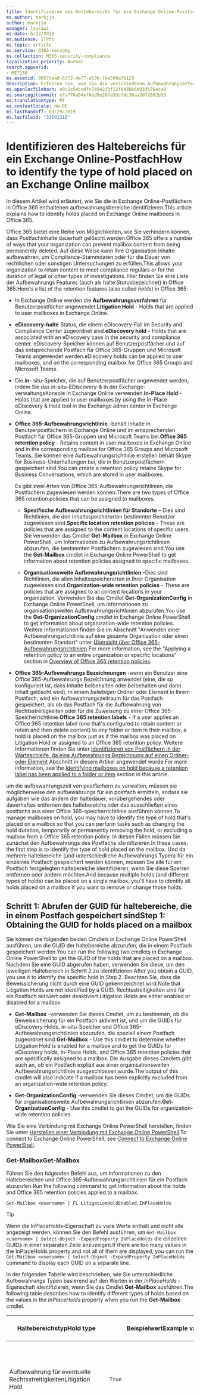 ```yaml
---
title: Identifizieren des Haltebereichs für ein Exchange Online-Postfach
ms.author: markjjo
author: markjjo
manager: laurawi
ms.date: 6/22/2018
ms.audience: ITPro
ms.topic: article
ms.service: O365-seccomp
ms.collection: M365-security-compliance
localization_priority: Normal
search.appverid:
- MET150
ms.assetid: 6057daa8-6372-4e77-a636-7ea599a76128
description: Erfahren Sie, wie Sie die verschiedenen Aufbewahrungsarten identifizieren können, die in einem Office 365-Postfach gespeichert werden dürfen. Zu diesen Aufbewahrungsarten gehört das Litigation Hold, eDiscovery Holds und Office 365 Retention Policies. Sie können auch feststellen, ob ein Benutzer von einer organisationsweiten Aufbewahrungsrichtlinie ausgeschlossen wurde.
ms.openlocfilehash: e0c1c54cedfc7494233f12f043bb6d033576eca8
ms.sourcegitcommit: e7a776a04ef6ed5e287a33cfdc36aa2d72862b55
ms.translationtype: MT
ms.contentlocale: de-DE
ms.lasthandoff: 03/29/2019
ms.locfileid: "31001218"
---
```

# <a name="how-to-identify-the-type-of-hold-placed-on-an-exchange-online-mailbox"></a><span data-ttu-id="181ca-105">Identifizieren des Haltebereichs für ein Exchange Online-Postfach</span><span class="sxs-lookup"><span data-stu-id="181ca-105">How to identify the type of hold placed on an Exchange Online mailbox</span></span>

<span data-ttu-id="181ca-106">In diesem Artikel wird erläutert, wie Sie die in Exchange Online-Postfächern in Office 365 enthaltenen aufbewahrungsbereiche identifizieren.</span><span class="sxs-lookup"><span data-stu-id="181ca-106">This article explains how to identify holds placed on Exchange Online mailboxes in Office 365.</span></span>

<span data-ttu-id="181ca-107">Office 365 bietet eine Reihe von Möglichkeiten, wie Sie verhindern können, dass Postfachinhalte dauerhaft gelöscht werden.</span><span class="sxs-lookup"><span data-stu-id="181ca-107">Office 365 offers a number of ways that your organization can prevent mailbox content from being permanently deleted.</span></span> <span data-ttu-id="181ca-108">Auf diese Weise kann Ihre Organisation Inhalte aufbewahren, um Compliance-Stammdaten oder für die Dauer von rechtlichen oder sonstigen Untersuchungen zu erfüllen.</span><span class="sxs-lookup"><span data-stu-id="181ca-108">This allows your organization to retain content to meet compliance regulars or for the duration of legal or other types of investigations.</span></span> <span data-ttu-id="181ca-109">Hier finden Sie eine Liste der Aufbewahrungs Features (auch als halte *Status*bezeichnet) in Office 365:</span><span class="sxs-lookup"><span data-stu-id="181ca-109">Here's a list of the retention features (also called *holds*) in Office 365:</span></span>

- <span data-ttu-id="181ca-110">In Exchange Online werden die **Aufbewahrungsverfahren** für Benutzerpostfächer angewendet.</span><span class="sxs-lookup"><span data-stu-id="181ca-110">**Litigation Hold** - Holds that are applied to user mailboxes in Exchange Online.</span></span>

- <span data-ttu-id="181ca-111">**eDiscovery-halte** Status, die einem eDiscovery-Fall im Security and Compliance Center zugeordnet sind.</span><span class="sxs-lookup"><span data-stu-id="181ca-111">**eDiscovery hold** - Holds that are associated with an eDiscovery case in the security and compliance center.</span></span> <span data-ttu-id="181ca-112">eDiscovery-Speicher können auf Benutzerpostfächer und auf das entsprechende Postfach für Office 365-Gruppen und Microsoft Teams angewendet werden.</span><span class="sxs-lookup"><span data-stu-id="181ca-112">eDiscovery holds can be applied to user mailboxes, and on the corresponding mailbox for Office 365 Groups and Microsoft Teams.</span></span>

- <span data-ttu-id="181ca-113">Die **in-** situ-Speicher, die auf Benutzerpostfächer angewendet werden, indem Sie das in-situ-EDiscovery-& in der Exchange-verwaltungsKonsole in Exchange Online verwenden.</span><span class="sxs-lookup"><span data-stu-id="181ca-113">**In-Place Hold** - Holds that are applied to user mailboxes by using the In-Place eDiscovery & Hold tool in the Exchange admin center in Exchange Online.</span></span>

- <span data-ttu-id="181ca-114">**Office 365-Aufbewahrungsrichtlinie** -behält Inhalte in Benutzerpostfächern in Exchange Online und im entsprechenden Postfach für Office 365-Gruppen und Microsoft Teams bei.</span><span class="sxs-lookup"><span data-stu-id="181ca-114">**Office 365 retention policy** - Retains content in user mailboxes in Exchange Online and in the corresponding mailbox for Office 365 Groups and Microsoft Teams.</span></span> <span data-ttu-id="181ca-115">Sie können eine Aufbewahrungsrichtlinie erstellen behält Skype for Business-Unterhaltungen bei, die in Benutzerpostfächern gespeichert sind.</span><span class="sxs-lookup"><span data-stu-id="181ca-115">You can create a retention policy retains Skype for Business Conversations, which are stored in user mailboxes.</span></span>

  <span data-ttu-id="181ca-116">Es gibt zwei Arten von Office 365-Aufbewahrungsrichtlinien, die Postfächern zugewiesen werden können.</span><span class="sxs-lookup"><span data-stu-id="181ca-116">There are two types of Office 365 retention policies that can be assigned to mailboxes.</span></span>

    - <span data-ttu-id="181ca-117">**Spezifische Aufbewahrungsrichtlinien für Standorte** – Dies sind Richtlinien, die den Inhaltsspeicherorten bestimmter Benutzer zugewiesen sind.</span><span class="sxs-lookup"><span data-stu-id="181ca-117">**Specific location retention policies** - These are policies that are assigned to the content locations of specific users.</span></span> <span data-ttu-id="181ca-118">Sie verwenden das Cmdlet **Get-Mailbox** in Exchange Online PowerShell, um Informationen zu Aufbewahrungsrichtlinien abzurufen, die bestimmten Postfächern zugewiesen sind.</span><span class="sxs-lookup"><span data-stu-id="181ca-118">You use the **Get-Mailbox** cmdlet in Exchange Online PowerShell to get information about retention policies assigned to specific mailboxes.</span></span>

    - <span data-ttu-id="181ca-119">**Organisationsweite Aufbewahrungsrichtlinien** -Dies sind Richtlinien, die allen Inhaltsspeicherorten in Ihrer Organisation zugewiesen sind.</span><span class="sxs-lookup"><span data-stu-id="181ca-119">**Organization-wide retention policies** - These are policies that are assigned to all content locations in your organization.</span></span> <span data-ttu-id="181ca-120">Verwenden Sie das Cmdlet **Get-OrganizationConfig** in Exchange Online PowerShell, um Informationen zu organisationsweiten Aufbewahrungsrichtlinien abzurufen.</span><span class="sxs-lookup"><span data-stu-id="181ca-120">You use the **Get-OrganizationConfig** cmdlet in Exchange Online PowerShell to get information about organization-wide retention policies.</span></span>
  <span data-ttu-id="181ca-121">Weitere Informationen finden Sie im Abschnitt "Anwenden einer Aufbewahrungsrichtlinie auf eine gesamte Organisation oder einen bestimmten Standort" unter [Übersicht über Office 365-Aufbewahrungsrichtlinien](retention-policies.md#applying-a-retention-policy-to-an-entire-organization-or-specific-locations).</span><span class="sxs-lookup"><span data-stu-id="181ca-121">For more information, see the "Applying a retention policy to an entire organization or specific locations" section in [Overview of Office 365 retention policies](retention-policies.md#applying-a-retention-policy-to-an-entire-organization-or-specific-locations).</span></span>

- <span data-ttu-id="181ca-122">**Office 365-Aufbewahrungs Bezeichnungen** -wenn ein Benutzer eine Office 365-Aufbewahrungs Bezeichnung anwendet (eine, die so konfiguriert ist, dass Inhalte beibehalten oder beibehalten und dann Inhalt gelöscht wird), in einem *beliebigen* Ordner oder Element in Ihrem Postfach, wird ein Aufbewahrungszeitraum für das Postfach gespeichert, als ob das Postfach für die Aufbewahrung von Rechtsstreitigkeiten oder für die Zuweisung zu einer Office 365-Speicherrichtlinie.</span><span class="sxs-lookup"><span data-stu-id="181ca-122">**Office 365 retention labels** - If a user applies an Office 365 retention label (one that's configured to retain content or retain and then delete content) to *any* folder or item in their mailbox, a hold is placed on the mailbox just as if the mailbox was placed on Litigation Hold or assigned to an Office 365 retention policy.</span></span> <span data-ttu-id="181ca-123">Weitere Informationen finden Sie unter [Identifizieren von Postfächern in der Warteschleife, da eine Aufbewahrungs Bezeichnung auf einen Ordner-oder Element](#identifying-mailboxes-on-hold-because-a-retention-label-has-been-applied-to-a-folder-or-item) Abschnitt in diesem Artikel angewendet wurde.</span><span class="sxs-lookup"><span data-stu-id="181ca-123">For more information, see the [Identifying mailboxes on hold because a retention label has been applied to a folder or item](#identifying-mailboxes-on-hold-because-a-retention-label-has-been-applied-to-a-folder-or-item) section in this article.</span></span>

<span data-ttu-id="181ca-124">um die aufbewahrungszeit von postfächern zu verwalten, müssen sie möglicherweise den aufbewahrungs für ein postfach ermitteln, sodass sie aufgaben wie das ändern der haltedauer, vorübergehendes oder dauerhaftes entfernen des haltebereichs oder das ausschließen eines postfachs aus einer Office 365-speicherrichtlinie ausführen können.</span><span class="sxs-lookup"><span data-stu-id="181ca-124">To manage mailboxes on hold, you may have to identify the type of hold that's placed on a mailbox so that you can perform tasks such as changing the hold duration, temporarily or permanently removing the hold, or excluding a mailbox from a Office 365 retention policy.</span></span> <span data-ttu-id="181ca-125">In diesen Fällen müssen Sie zunächst den Aufbewahrungs des Postfachs identifizieren.</span><span class="sxs-lookup"><span data-stu-id="181ca-125">In these cases, the first step is to identify the type of hold placed on the mailbox.</span></span> <span data-ttu-id="181ca-126">Und da mehrere haltebereiche (und unterschiedliche Aufbewahrungs Typen) für ein einzelnes Postfach gespeichert werden können, müssen Sie alle für ein Postfach festgelegten haltebereiche identifizieren, wenn Sie diese Sperren entfernen oder ändern möchten.</span><span class="sxs-lookup"><span data-stu-id="181ca-126">And because multiple holds (and different types of holds) can be placed on a single mailbox, you'll have to identify all holds placed on a mailbox if you want to remove or change those holds.</span></span>

## <a name="step-1-obtaining-the-guid-for-holds-placed-on-a-mailbox"></a><span data-ttu-id="181ca-127">Schritt 1: Abrufen der GUID für haltebereiche, die in einem Postfach gespeichert sind</span><span class="sxs-lookup"><span data-stu-id="181ca-127">Step 1: Obtaining the GUID for holds placed on a mailbox</span></span>

<span data-ttu-id="181ca-128">Sie können die folgenden beiden Cmdlets in Exchange Online PowerShell ausführen, um die GUID der haltebereiche abzurufen, die in einem Postfach gespeichert werden.</span><span class="sxs-lookup"><span data-stu-id="181ca-128">You can run the following two cmdlets in Exchange Online PowerShell to get the GUID of the holds that are placed on a mailbox.</span></span> <span data-ttu-id="181ca-129">Nachdem Sie eine GUID abgerufen haben, verwenden Sie diese, um den jeweiligen Haltebereich in Schritt 2 zu identifizieren.</span><span class="sxs-lookup"><span data-stu-id="181ca-129">After you obtain a GUID, you use it to identify the specific hold in Step 2.</span></span> <span data-ttu-id="181ca-130">Beachten Sie, dass die Beweissicherung nicht durch eine GUID gekennzeichnet wird.</span><span class="sxs-lookup"><span data-stu-id="181ca-130">Note that Litigation Holds are not identified by a GUID.</span></span> <span data-ttu-id="181ca-131">Rechtsstreitigkeiten sind für ein Postfach aktiviert oder deaktiviert.</span><span class="sxs-lookup"><span data-stu-id="181ca-131">Litigation Holds are either enabled or disabled for a mailbox.</span></span>

- <span data-ttu-id="181ca-132">**Get-Mailbox** -verwenden Sie dieses Cmdlet, um zu bestimmen, ob die Beweissicherung für ein Postfach aktiviert ist, und um die GUIDs für eDiscovery Holds, in-situ-Speicher und Office 365-Aufbewahrungsrichtlinien abzurufen, die speziell einem Postfach zugeordnet sind.</span><span class="sxs-lookup"><span data-stu-id="181ca-132">**Get-Mailbox** - Use this cmdlet to determine whether Litigation Hold is enabled for a mailbox and to get the GUIDs for eDiscovery holds, In-Place Holds, and Office 365 retention policies that are specifically assigned to a mailbox.</span></span> <span data-ttu-id="181ca-133">Die Ausgabe dieses Cmdlets gibt auch an, ob ein Postfach explizit aus einer organisationsweiten Aufbewahrungsrichtlinie ausgeschlossen wurde.</span><span class="sxs-lookup"><span data-stu-id="181ca-133">The output of this cmdlet will also indicate if a mailbox has been explicitly excluded from an organization-wide retention policy.</span></span>

- <span data-ttu-id="181ca-134">**Get-OrganizationConfig** -verwenden Sie dieses Cmdlet, um die GUIDs für organisationsweite Aufbewahrungsrichtlinien abzurufen.</span><span class="sxs-lookup"><span data-stu-id="181ca-134">**Get-OrganizationConfig** - Use this cmdlet to get the GUIDs for organization-wide retention policies.</span></span>

<span data-ttu-id="181ca-135">Wie Sie eine Verbindung mit Exchange Online PowerShell herstellen, finden Sie unter [Herstellen einer Verbindung mit Exchange Online PowerShell](https://docs.microsoft.com/powershell/exchange/exchange-online/connect-to-exchange-online-powershell/connect-to-exchange-online-powershell?view=exchange-ps).</span><span class="sxs-lookup"><span data-stu-id="181ca-135">To connect to Exchange Online PowerShell, see [Connect to Exchange Online PowerShell](https://docs.microsoft.com/powershell/exchange/exchange-online/connect-to-exchange-online-powershell/connect-to-exchange-online-powershell?view=exchange-ps).</span></span>

### <a name="get-mailbox"></a><span data-ttu-id="181ca-136">Get-Mailbox</span><span class="sxs-lookup"><span data-stu-id="181ca-136">Get-Mailbox</span></span>

<span data-ttu-id="181ca-137">Führen Sie den folgenden Befehl aus, um Informationen zu den Haltebereichen und Office 365-Aufbewahrungsrichtlinien für ein Postfach abzurufen.</span><span class="sxs-lookup"><span data-stu-id="181ca-137">Run the following command to get information about the holds and Office 365 retention policies applied to a mailbox.</span></span>

```
Get-Mailbox <username> | FL LitigationHoldEnabled,InPlaceHolds
```

> [!TIP]
> <span data-ttu-id="181ca-138">Wenn die InPlaceHolds-Eigenschaft zu viele Werte enthält und nicht alle angezeigt werden, können Sie den Befehl ausführen, um `Get-Mailbox <username> | Select-Object -ExpandProperty InPlaceHolds` die einzelnen GUIDs in einer separaten Zeile anzuzeigen.</span><span class="sxs-lookup"><span data-stu-id="181ca-138">If there are too many values in the InPlaceHolds property and not all of them are displayed, you can run the `Get-Mailbox <username> | Select-Object -ExpandProperty InPlaceHolds` command to display each GUID on a separate line.</span></span>

<span data-ttu-id="181ca-139">In der folgenden Tabelle wird beschrieben, wie Sie unterschiedliche Aufbewahrungs Typen basierend auf den Werten in der *InPlaceHolds* -Eigenschaft identifizieren, wenn Sie das Cmdlet **Get-Mailbox** ausführen.</span><span class="sxs-lookup"><span data-stu-id="181ca-139">The following table describes how to identify different types of holds based on the values in the *InPlaceHolds* property when you run the **Get-Mailbox** cmdlet.</span></span>


|<span data-ttu-id="181ca-140">Haltebereichstyp</span><span class="sxs-lookup"><span data-stu-id="181ca-140">Hold type</span></span>  |<span data-ttu-id="181ca-141">Beispielwert</span><span class="sxs-lookup"><span data-stu-id="181ca-141">Example value</span></span>  |<span data-ttu-id="181ca-142">So identifizieren Sie den Haltestatus</span><span class="sxs-lookup"><span data-stu-id="181ca-142">How to identify the hold</span></span>  |
|---------|---------|---------|
|<span data-ttu-id="181ca-143">Aufbewahrung für eventuelle Rechtsstreitigkeiten</span><span class="sxs-lookup"><span data-stu-id="181ca-143">Litigation Hold</span></span>     |    `True`     |     <span data-ttu-id="181ca-144">Die Beweissicherung für ein Postfach ist aktiviert, wenn die *LitigationHoldEnabled* -Eigenschaft `True`auf festgelegt ist.</span><span class="sxs-lookup"><span data-stu-id="181ca-144">Litigation Hold is enabled for a mailbox if the *LitigationHoldEnabled* property is set to `True`.</span></span>    |
|<span data-ttu-id="181ca-145">eDiscovery-Haltebereich</span><span class="sxs-lookup"><span data-stu-id="181ca-145">eDiscovery hold</span></span>     |  `UniH7d895d48-7e23-4a8d-8346-533c3beac15d`       |   <span data-ttu-id="181ca-146">Die *InPlaceHolds-Eigenschaft* enthält die GUID eines beliebigen haltebereichs, der einem eDiscovery-Fall im Security and Compliance Center zugeordnet ist.</span><span class="sxs-lookup"><span data-stu-id="181ca-146">The *InPlaceHolds property* contains the GUID of any hold associated with an eDiscovery case in the security and compliance center.</span></span> <span data-ttu-id="181ca-147">Sie können feststellen, dass dies ein eDiscovery-Speicher ist, da `UniH` die GUID mit dem Präfix beginnt (das einen einheitlichen Haltebereich bezeichnet).</span><span class="sxs-lookup"><span data-stu-id="181ca-147">You can tell this is an eDiscovery hold because the GUID starts with the `UniH` prefix (which denotes a Unified Hold).</span></span>      |
|<span data-ttu-id="181ca-148">Compliance-Archiv</span><span class="sxs-lookup"><span data-stu-id="181ca-148">In-Place Hold</span></span>     |     `c0ba3ce811b6432a8751430937152491` <br/> <span data-ttu-id="181ca-149">oder</span><span class="sxs-lookup"><span data-stu-id="181ca-149">or</span></span> <br/> `cld9c0a984ca74b457fbe4504bf7d3e00de`  |     <span data-ttu-id="181ca-150">Die *InPlaceHolds* -Eigenschaft enthält die GUID des in-situ-Speichers, der für das Postfach platziert wird.</span><span class="sxs-lookup"><span data-stu-id="181ca-150">The *InPlaceHolds* property contains the GUID of the In-Place Hold that's placed on the mailbox.</span></span> <span data-ttu-id="181ca-151">Sie können feststellen, dass es sich um einen in-situ-Speicher handelt, da die GUID entweder nicht mit einem `cld` Präfix beginnt oder mit dem Präfix startet.</span><span class="sxs-lookup"><span data-stu-id="181ca-151">You can tell this is an In-Place Hold because the GUID either doesn't start with a prefix or it starts with the `cld` prefix.</span></span>     |
|<span data-ttu-id="181ca-152">Speziell auf das Postfach angewendete Aufbewahrungsrichtlinie für Office 365</span><span class="sxs-lookup"><span data-stu-id="181ca-152">Office 365 retention policy specifically applied to the mailbox</span></span>     |    `mbxcdbbb86ce60342489bff371876e7f224:1` <br/> <span data-ttu-id="181ca-153">oder</span><span class="sxs-lookup"><span data-stu-id="181ca-153">or</span></span> <br/> `skp127d7cf1076947929bf136b7a2a8c36f:3`     |     <span data-ttu-id="181ca-154">Die InPlaceHolds-Eigenschaft enthält GUIDs einer bestimmten Aufbewahrungsrichtlinie für Standorte, die auf das Postfach angewendet wird.</span><span class="sxs-lookup"><span data-stu-id="181ca-154">The InPlaceHolds property contains GUIDs of any specific location retention policy that's applied to the mailbox.</span></span> <span data-ttu-id="181ca-155">Sie können Aufbewahrungsrichtlinien identifizieren, da die GUID mit `mbx` dem oder `skp` dem Präfix beginnt.</span><span class="sxs-lookup"><span data-stu-id="181ca-155">You can identify retention policies because the GUID starts with the `mbx` or the `skp` prefix.</span></span> <span data-ttu-id="181ca-156">Das `skp` Präfix gibt an, dass die Aufbewahrungsrichtlinie auf Skype for Business-Unterhaltungen im Postfach des Benutzers angewendet wird.</span><span class="sxs-lookup"><span data-stu-id="181ca-156">The `skp` prefix indicates that the retention policy is applied to Skype for Business conversations in the user's mailbox.</span></span>    |
|<span data-ttu-id="181ca-157">Ausgeschlossen von einer organisationsweiten Office 365-Aufbewahrungsrichtlinie</span><span class="sxs-lookup"><span data-stu-id="181ca-157">Excluded from an organization-wide Office 365 retention policy</span></span>     |   `-mbxe9b52bf7ab3b46a286308ecb29624696`      |     <span data-ttu-id="181ca-158">Wenn ein Postfach aus einer organisationsweiten Office 365-Aufbewahrungsrichtlinie ausgeschlossen ist, wird die GUID für die Aufbewahrungsrichtlinie, von der das Postfach ausgeschlossen wird, in der InPlaceHolds-Eigenschaft `-mbx` angezeigt und durch das Präfix gekennzeichnet.</span><span class="sxs-lookup"><span data-stu-id="181ca-158">If a mailbox is excluded from an organization-wide Office 365 retention policy, the GUID for the retention policy the mailbox is excluded from is displayed in the InPlaceHolds property and is identified by the `-mbx` prefix.</span></span>    |

### <a name="get-organizationconfig"></a><span data-ttu-id="181ca-159">Get-OrganizationConfig</span><span class="sxs-lookup"><span data-stu-id="181ca-159">Get-OrganizationConfig</span></span>
<span data-ttu-id="181ca-160">Wenn die *InPlaceHolds* -Eigenschaft beim Ausführen des Cmdlets **Get-Mailbox** leer ist, kann weiterhin eine oder mehrere organisationsweite Office 365-Aufbewahrungsrichtlinien auf das Postfach angewendet werden.</span><span class="sxs-lookup"><span data-stu-id="181ca-160">If the *InPlaceHolds* property is empty when you run the **Get-Mailbox** cmdlet, there still may be one or more organization-wide Office 365 retention policies applied to the mailbox.</span></span> <span data-ttu-id="181ca-161">Führen Sie den folgenden Befehl in Exchange Online PowerShell aus, um eine Liste der GUIDs für organisationsweite Office 365-Aufbewahrungsrichtlinien abzurufen.</span><span class="sxs-lookup"><span data-stu-id="181ca-161">Run the following command in Exchange Online PowerShell to get a list of GUIDs for organization-wide Office 365 retention policies.</span></span>

```
Get-OrganizationConfig | FL InPlaceHolds
```

> [!TIP]
> <span data-ttu-id="181ca-162">Wenn die InPlaceHolds-Eigenschaft zu viele Werte enthält und nicht alle angezeigt werden, können Sie den Befehl ausführen, um `Get-OrganizationConfig | Select-Object -ExpandProperty InPlaceHolds` die einzelnen GUIDs in einer separaten Zeile anzuzeigen.</span><span class="sxs-lookup"><span data-stu-id="181ca-162">If there are too many values in the InPlaceHolds property and not all of them are displayed, you can run the `Get-OrganizationConfig | Select-Object -ExpandProperty InPlaceHolds` command to display each GUID on a separate line.</span></span>

<span data-ttu-id="181ca-163">In der folgenden Tabelle werden die unterschiedlichen organisationsweiten Aufbewahrungsarten und die Identifizierung der einzelnen Typen anhand der GUIDs beschrieben, die in der *InPlaceHolds* -Eigenschaft enthalten sind, wenn Sie das Cmdlet **Get-OrganizationConfig** ausführen.</span><span class="sxs-lookup"><span data-stu-id="181ca-163">The following table describes the different types of organization-wide holds and how to identify each type based on the GUIDs contained in *InPlaceHolds* property when you run the **Get-OrganizationConfig** cmdlet.</span></span>


|<span data-ttu-id="181ca-164">Haltebereichstyp</span><span class="sxs-lookup"><span data-stu-id="181ca-164">Hold type</span></span>  |<span data-ttu-id="181ca-165">Beispielwert</span><span class="sxs-lookup"><span data-stu-id="181ca-165">Example value</span></span>  |<span data-ttu-id="181ca-166">Beschreibung</span><span class="sxs-lookup"><span data-stu-id="181ca-166">Description</span></span>  |
|---------|---------|---------|
|<span data-ttu-id="181ca-167">Office 365-Aufbewahrungsrichtlinien, die auf Exchange-Postfächer, öffentliche Exchange-Ordner und Teams-Chats angewendet werden</span><span class="sxs-lookup"><span data-stu-id="181ca-167">Office 365 retention policies applied to Exchange mailboxes, Exchange public folders, and Teams chats</span></span>    |      `mbx7cfb30345d454ac0a989ab3041051209:2`   |   <span data-ttu-id="181ca-168">Organisationsweite Aufbewahrungsrichtlinien, die auf Exchange-Postfächer, öffentliche Exchange-Ordner und 1xN-Chats in Microsoft Teams angewendet werden, werden durch `mbx` GUIDs identifiziert, die mit dem Präfix beginnen.</span><span class="sxs-lookup"><span data-stu-id="181ca-168">Organization-wide retention policies applied to Exchange mailboxes, Exchange public folders, and 1xN chats in Microsoft Teams are identified by GUIDs that start with the `mbx` prefix.</span></span> <span data-ttu-id="181ca-169">Beachten Sie, dass 1xN-Chats im Postfach der einzelnen Chat Teilnehmer gespeichert werden.</span><span class="sxs-lookup"><span data-stu-id="181ca-169">Note that 1xN chats are stored in the mailbox of the individual chat participants.</span></span>      |
|<span data-ttu-id="181ca-170">Office 365-Aufbewahrungsrichtlinie, die auf Office 365-Gruppen und Teams-Kanal Nachrichten angewendet wird</span><span class="sxs-lookup"><span data-stu-id="181ca-170">Office 365 retention policy applied to Office 365 Groups and Teams channel messages</span></span>     |   `grp1a0a132ee8944501a4bb6a452ec31171:3`      |    <span data-ttu-id="181ca-171">Organisationsweite Aufbewahrungsrichtlinien, die auf Office 365-Gruppen und Kanal Nachrichten in Microsoft Teams angewendet werden, werden durch GUIDs `grp` identifiziert, die mit dem Präfix beginnen.</span><span class="sxs-lookup"><span data-stu-id="181ca-171">Organization-wide retention policies applied to Office 365 groups and channel messages in Microsoft Teams are identified by GUIDs that start with the `grp` prefix.</span></span> <span data-ttu-id="181ca-172">Beachten Sie, dass Kanal Nachrichten im Gruppenpostfach gespeichert sind, das einem Microsoft-Team zugeordnet ist.</span><span class="sxs-lookup"><span data-stu-id="181ca-172">Note that channel messages are stored in the group mailbox that is associated with a Microsoft Team.</span></span>     |

<span data-ttu-id="181ca-173">Weitere Informationen zu Aufbewahrungsrichtlinien für Microsoft Teams finden Sie im Abschnitt "Standort Teams" im [Überblick über Aufbewahrungsrichtlinien](retention-policies.md#applying-a-retention-policy-to-an-entire-organization-or-specific-locations).</span><span class="sxs-lookup"><span data-stu-id="181ca-173">For more information retention policies applied to Microsoft Teams, see the "Teams location" section [Overview of retention policies](retention-policies.md#applying-a-retention-policy-to-an-entire-organization-or-specific-locations).</span></span>

### <a name="understanding-the-format-of-the-inplaceholds-value-for-retention-policies"></a><span data-ttu-id="181ca-174">Grundlegendes zum Format des InPlaceHolds-Werts für Aufbewahrungsrichtlinien</span><span class="sxs-lookup"><span data-stu-id="181ca-174">Understanding the format of the InPlaceHolds value for retention policies</span></span>

<span data-ttu-id="181ca-175">Zusätzlich zum Präfix (MBX, SKP oder GRP), das ein Element in der InPlaceHolds-Eigenschaft als Office 365-Aufbewahrungsrichtlinie identifiziert, enthält der Wert auch ein Suffix, das den Typ der Aufbewahrungsaktion identifiziert, die für die Richtlinie konfiguriert ist.</span><span class="sxs-lookup"><span data-stu-id="181ca-175">In addition to the prefix (mbx, skp, or grp) that identifies an item in the InPlaceHolds property as an Office 365 retention policy, the value also contains a suffix that identifies the type of retention action that's configured for the policy.</span></span> <span data-ttu-id="181ca-176">Das Aktion-Suffix wird beispielsweise in den folgenden Beispielen fett hervorgehoben:</span><span class="sxs-lookup"><span data-stu-id="181ca-176">For example, the action suffix is highlighted in bold type in the following examples:</span></span>

   <span data-ttu-id="181ca-177">`skp127d7cf1076947929bf136b7a2a8c36f`**: 1**</span><span class="sxs-lookup"><span data-stu-id="181ca-177">`skp127d7cf1076947929bf136b7a2a8c36f`**:1**</span></span>

   <span data-ttu-id="181ca-178">`mbx7cfb30345d454ac0a989ab3041051209`**: 2**</span><span class="sxs-lookup"><span data-stu-id="181ca-178">`mbx7cfb30345d454ac0a989ab3041051209`**:2**</span></span>

   <span data-ttu-id="181ca-179">`grp1a0a132ee8944501a4bb6a452ec31171`**: 3**</span><span class="sxs-lookup"><span data-stu-id="181ca-179">`grp1a0a132ee8944501a4bb6a452ec31171`**:3**</span></span>

<span data-ttu-id="181ca-180">In der folgenden Tabelle sind die drei möglichen Aufbewahrungsaktionen definiert:</span><span class="sxs-lookup"><span data-stu-id="181ca-180">The following table defines the three possible retention actions:</span></span>

|<span data-ttu-id="181ca-181">Wert</span><span class="sxs-lookup"><span data-stu-id="181ca-181">Value</span></span>  |<span data-ttu-id="181ca-182">Beschreibung</span><span class="sxs-lookup"><span data-stu-id="181ca-182">Description</span></span>  |
|---------|---------|
|<span data-ttu-id="181ca-183">**1**</span><span class="sxs-lookup"><span data-stu-id="181ca-183">**1**</span></span>     | <span data-ttu-id="181ca-184">Gibt an, dass die Aufbewahrungsrichtlinie zum Löschen von Elementen konfiguriert ist; die Richtlinie behält keine Elemente bei.</span><span class="sxs-lookup"><span data-stu-id="181ca-184">Indicates the retention policy is configured to delete items; the policy doesn't retain items.</span></span>        |
|<span data-ttu-id="181ca-185">**2**</span><span class="sxs-lookup"><span data-stu-id="181ca-185">**2**</span></span>    |    <span data-ttu-id="181ca-186">Gibt an, dass die Aufbewahrungsrichtlinie so konfiguriert ist, dass Elemente aufbewahrt werden. die Richtlinie löscht keine Elemente nach Ablauf des Aufbewahrungszeitraums.</span><span class="sxs-lookup"><span data-stu-id="181ca-186">Indicates the retention policy is configured to hold items; the policy doesn't delete items after the retention period expires.</span></span>     |
|<span data-ttu-id="181ca-187">**3**</span><span class="sxs-lookup"><span data-stu-id="181ca-187">**3**</span></span>     |   <span data-ttu-id="181ca-188">Gibt an, dass die Aufbewahrungsrichtlinie so konfiguriert ist, dass Elemente aufbewahrt und nach Ablauf des Aufbewahrungszeitraums gelöscht werden.</span><span class="sxs-lookup"><span data-stu-id="181ca-188">Indicates the retention policy is configured to hold items and then delete them after the retention period expires.</span></span>      |

<span data-ttu-id="181ca-189">Weitere Informationen zu Aufbewahrungsaktionen finden Sie im Abschnitt "Beibehaltung von Inhalten für einen bestimmten Zeitraum" unter Übersicht über [Aufbewahrungsrichtlinien](retention-policies.md#retaining-content-for-a-specific-period-of-time).</span><span class="sxs-lookup"><span data-stu-id="181ca-189">For more information about retention actions, see the "Retaining content for a specific period of time" section in [Overview of retention policies](retention-policies.md#retaining-content-for-a-specific-period-of-time).</span></span>
   
## <a name="step-2-using-the-guid-to-identify-the-hold"></a><span data-ttu-id="181ca-190">Schritt 2: Verwenden der GUID zum Identifizieren des haltebereichs</span><span class="sxs-lookup"><span data-stu-id="181ca-190">Step 2: Using the GUID to identify the hold</span></span>

<span data-ttu-id="181ca-191">Nachdem Sie die GUID für einen Haltebereich abgerufen haben, der auf ein Postfach angewendet wird, besteht der nächste Schritt darin, die GUID zu verwenden, um den Haltestatus zu identifizieren.</span><span class="sxs-lookup"><span data-stu-id="181ca-191">After you obtain the GUID for a hold that is applied to a mailbox, the next step is to use that GUID to identify the hold.</span></span> <span data-ttu-id="181ca-192">In den folgenden Abschnitten wird gezeigt, wie der Name des haltebereichs (und andere Informationen) mithilfe der Hold-GUID identifiziert wird.</span><span class="sxs-lookup"><span data-stu-id="181ca-192">The following sections show how to identify the name of the hold (and other information) by using the hold GUID.</span></span>

### <a name="ediscovery-holds"></a><span data-ttu-id="181ca-193">eDiscovery-Aufbewahrung</span><span class="sxs-lookup"><span data-stu-id="181ca-193">eDiscovery holds</span></span>

<span data-ttu-id="181ca-194">Führen Sie die folgenden Befehle in Security & Compliance Center PowerShell aus, um einen eDiscovery-Speicher zu identifizieren, der auf das Postfach angewendet wird.</span><span class="sxs-lookup"><span data-stu-id="181ca-194">Run the following commands in Security & Compliance Center PowerShell to identify an eDiscovery hold that's applied to the mailbox.</span></span> <span data-ttu-id="181ca-195">Verwenden Sie die GUID (ohne UniH-Präfix) für den eDiscovery-Speicher, den Sie in Schritt 1 identifiziert haben.</span><span class="sxs-lookup"><span data-stu-id="181ca-195">Use the GUID (not including the UniH prefix) for the eDiscovery hold that you identified in Step 1.</span></span> <span data-ttu-id="181ca-196">Der erste Befehl erstellt eine Variable, die Informationen über den Haltebereich enthält; Diese Variable wird in den anderen Befehlen verwendet.</span><span class="sxs-lookup"><span data-stu-id="181ca-196">The first command creates a variable that contains information about the hold; this variable is used in the other commands.</span></span> <span data-ttu-id="181ca-197">Der zweite Befehl zeigt den Namen des eDiscovery-Falls an, dem der Haltebereich zugeordnet ist.</span><span class="sxs-lookup"><span data-stu-id="181ca-197">The second command displays the name of the eDiscovery case the hold is associated with.</span></span> <span data-ttu-id="181ca-198">Der dritte Befehl zeigt den Haltestatus und eine Liste der Postfächer an, auf die der Haltebereich angewendet wird.</span><span class="sxs-lookup"><span data-stu-id="181ca-198">The third command displays the name of the hold and a list of the mailboxes the hold applies to.</span></span>

```
$CaseHold = Get-CaseHoldPolicy <hold GUID without prefix>
```

```
Get-ComplianceCase $CaseHold.CaseId | FL Name
```

```
$CaseHold | FL Name,ExchangeLocation
```

<span data-ttu-id="181ca-199">Informationen zum Herstellen einer Verbindung mit Security & Compliance Center PowerShell finden Sie unter [Connect to Security _AMP_ Compliance Center PowerShell](https://docs.microsoft.com/powershell/exchange/office-365-scc/connect-to-scc-powershell/connect-to-scc-powershell?view=exchange-ps).</span><span class="sxs-lookup"><span data-stu-id="181ca-199">To connect to Security & Compliance Center PowerShell, see  [Connect to Security & Compliance Center PowerShell](https://docs.microsoft.com/powershell/exchange/office-365-scc/connect-to-scc-powershell/connect-to-scc-powershell?view=exchange-ps).</span></span>

### <a name="in-place-holds"></a><span data-ttu-id="181ca-200">In-situ-Aufbewahrung</span><span class="sxs-lookup"><span data-stu-id="181ca-200">In-Place Holds</span></span>

<span data-ttu-id="181ca-201">Führen Sie den folgenden Befehl in Exchange Online PowerShell aus, um den in-situ-Speicher zu identifizieren, der auf das Postfach angewendet wird.</span><span class="sxs-lookup"><span data-stu-id="181ca-201">Run the following command in Exchange Online PowerShell to identify the In-Place Hold that's applied to the mailbox.</span></span> <span data-ttu-id="181ca-202">Verwenden Sie die GUID für den in-situ-Speicher, den Sie in Schritt 1 identifiziert haben.</span><span class="sxs-lookup"><span data-stu-id="181ca-202">Use the GUID for the In-Place Hold that you identified in Step 1.</span></span> <span data-ttu-id="181ca-203">Der Befehl zeigt den Haltestatus und eine Liste der Postfächer an, auf die der Haltebereich angewendet wird.</span><span class="sxs-lookup"><span data-stu-id="181ca-203">The command displays the name of the hold and a list of the mailboxes the hold applies to.</span></span>

```
Get-MailboxSearch -InPlaceHoldIdentity <hold GUID> | FL Name,SourceMailboxes
```
<span data-ttu-id="181ca-204">Beachten Sie Folgendes: Wenn die GUID für den in-situ-Speicher `cld` mit dem Präfix beginnt, achten Sie darauf, das Präfix beim Ausführen des vorherigen Befehls einzuschließen.</span><span class="sxs-lookup"><span data-stu-id="181ca-204">Note that if the GUID for the In-Place Hold starts with the `cld` prefix, be sure to include the prefix when running the previous command.</span></span>

### <a name="office-365-retention-policies"></a><span data-ttu-id="181ca-205">Office 365-Aufbewahrungsrichtlinien</span><span class="sxs-lookup"><span data-stu-id="181ca-205">Office 365 retention policies</span></span>

<span data-ttu-id="181ca-206">Führen Sie den folgenden Befehl in Security & Compliance Center PowerShell aus, um die Office 365-Aufbewahrungsrichtlinie (organisationsweit oder spezifischer Speicherort) zu identifizieren, die auf das Postfach angewendet wird.</span><span class="sxs-lookup"><span data-stu-id="181ca-206">Run the following command in Security & Compliance Center PowerShell to identity the Office 365 retention policy (organization-wide or specific location) that's applied to the mailbox.</span></span> <span data-ttu-id="181ca-207">Verwenden Sie die GUID (ohne das MBX-, SKP-oder GRP-Präfix oder das Aktions Suffix), die Sie in Schritt 1 identifiziert haben.</span><span class="sxs-lookup"><span data-stu-id="181ca-207">Use the GUID (not including the mbx, skp, or grp prefix or the action suffix) that you identified in Step 1.</span></span>

```
Get-RetentionCompliancePolicy <hold GUID without prefix or suffix> -DistributionDetail  | FL Name,*Location
```

## <a name="identifying-mailboxes-on-hold-because-a-retention-label-has-been-applied-to-a-folder-or-item"></a><span data-ttu-id="181ca-208">Identifizieren von Postfächern in der Warteschleife, da eine Aufbewahrungs Bezeichnung auf einen Ordner oder ein Element angewendet wurde</span><span class="sxs-lookup"><span data-stu-id="181ca-208">Identifying mailboxes on hold because a retention label has been applied to a folder or item</span></span>

<span data-ttu-id="181ca-209">Wenn ein Benutzer eine Aufbewahrungs Bezeichnung anwendet, die so konfiguriert ist, dass Inhalte beibehalten oder beibehalten und dann Inhalt in einem beliebigen Ordner oder Element in Ihrem Postfach gelöscht wird, wird die *ComplianceTagHoldApplied* -Postfacheigenschaft auf **true**festgelegt.</span><span class="sxs-lookup"><span data-stu-id="181ca-209">Whenever a user applies a retention label that's configured to retain content or retain and then delete content to any folder or item in their mailbox, the *ComplianceTagHoldApplied* mailbox property is set to **True**.</span></span> <span data-ttu-id="181ca-210">Wenn dies der Fall ist, wird das Postfach als in der Warteschleife gehalten, so als ob es in einem Rechtsstreit gehalten oder einer Office 365-Aufbewahrungsrichtlinie zugewiesen wurde.</span><span class="sxs-lookup"><span data-stu-id="181ca-210">When this happens, the mailbox is considered to be on hold, just as if it was placed on Litigation Hold or assigned to an Office 365 retention policy.</span></span> <span data-ttu-id="181ca-211">Wenn die *ComplianceTagHoldApplied* -Eigenschaft auf **true**festgelegt ist, können die folgenden Dinge auftreten:</span><span class="sxs-lookup"><span data-stu-id="181ca-211">When the *ComplianceTagHoldApplied* property is set to **True**, the following things may occur:</span></span>

- <span data-ttu-id="181ca-212">Wenn das Postfach oder das Office 365-Benutzerkonto des Benutzers gelöscht wird, wird das Postfach zu einem inaktiven [Postfach](inactive-mailboxes-in-office-365.md).</span><span class="sxs-lookup"><span data-stu-id="181ca-212">If the mailbox or the user's Office 365 user account is deleted, the mailbox becomes an [inactive mailbox](inactive-mailboxes-in-office-365.md).</span></span>
- <span data-ttu-id="181ca-213">Sie können das Postfach nicht deaktivieren (entweder das primäre Postfach oder das Archivpostfach, falls es aktiviert ist).</span><span class="sxs-lookup"><span data-stu-id="181ca-213">You won't be able to disable the mailbox (either the primary mailbox or the archive mailbox, if it's enabled).</span></span>
- <span data-ttu-id="181ca-214">Elemente im Postfach können länger aufbewahrt werden als erwartet.</span><span class="sxs-lookup"><span data-stu-id="181ca-214">Items in the mailbox may be retained longer than expected.</span></span> <span data-ttu-id="181ca-215">Der Grund ist, dass das Postfach in der Warteschleife gespeichert wird und daher keine Elemente endgültig gelöscht werden.</span><span class="sxs-lookup"><span data-stu-id="181ca-215">This is because the mailbox is on hold and therefore no items will be permanently deleted (purged).</span></span>

<span data-ttu-id="181ca-216">Führen Sie den folgenden Befehl in Exchange Online PowerShell aus, um den Wert der *ComplianceTagHoldApplied* -Eigenschaft anzuzeigen:</span><span class="sxs-lookup"><span data-stu-id="181ca-216">To view the value of the *ComplianceTagHoldApplied* property, run the following command in Exchange Online PowerShell:</span></span>

```
Get-Mailbox <username> |FL ComplianceTagHoldApplied
```

<span data-ttu-id="181ca-217">Weitere Informationen zu Aufbewahrungs Bezeichnungen finden Sie unter [Overview of Office 365 Retention Labels](labels.md).</span><span class="sxs-lookup"><span data-stu-id="181ca-217">For more information about retention labels, see [Overview of Office 365 retention labels](labels.md).</span></span>

## <a name="managing-mailboxes-on-delay-hold"></a><span data-ttu-id="181ca-218">Verwalten von Postfächern bei verzögerter Aufbewahrung</span><span class="sxs-lookup"><span data-stu-id="181ca-218">Managing mailboxes on delay hold</span></span>

<span data-ttu-id="181ca-219">Nachdem ein Aufbewahrungs aus einem Postfach entfernt wurde, wird der Wert der *DelayHoldApplied* -Postfacheigenschaft auf **true**festgelegt.</span><span class="sxs-lookup"><span data-stu-id="181ca-219">After any type of hold is removed from a mailbox, the value of the *DelayHoldApplied* mailbox property is set to **True**.</span></span> <span data-ttu-id="181ca-220">Dies tritt auf, wenn der Assistent für verwaltete Ordner das nächste Mal das Postfach verarbeitet und erkennt, dass ein Haltebereich entfernt wurde.</span><span class="sxs-lookup"><span data-stu-id="181ca-220">This occurs the next time the Managed Folder Assistant processes the mailbox and detects that a hold has been removed.</span></span> <span data-ttu-id="181ca-221">Dies wird als *Verzögerungs Sperre* bezeichnet und bedeutet, dass das tatsächliche Entfernen des Haltestatus für 30 Tage verzögert wird, um zu verhindern, dass Daten dauerhaft aus dem Postfach gelöscht werden.</span><span class="sxs-lookup"><span data-stu-id="181ca-221">This is called a *delay hold* and means that the actual removal of the hold is delayed for 30 days to prevent data from being permanently deleted (purged) from the mailbox.</span></span> <span data-ttu-id="181ca-222">Dies gibt Administratoren die Möglichkeit, nach Postfachelementen zu suchen oder wiederherzustellen, die gelöscht werden, nachdem der Haltebereich tatsächlich entfernt wurde.</span><span class="sxs-lookup"><span data-stu-id="181ca-222">This gives admins an opportunity to search for or recover mailbox items that will be purged after the hold is actually removed.</span></span> <span data-ttu-id="181ca-223">Wenn ein Verzögerungs Speicher für das Postfach gespeichert wird, wird das Postfach für eine unbegrenzte Dauer nach wie vor als für das Postfach aktiviert gehalten.</span><span class="sxs-lookup"><span data-stu-id="181ca-223">When a delay hold is placed on the mailbox, the mailbox is still considered to be on hold for an unlimited duration, as if the mailbox was on Litigation Hold.</span></span> <span data-ttu-id="181ca-224">Nach 30 Tagen wird die Verzögerungsdauer abgelaufen, und Office 365 versucht automatisch, die Verzögerungsdauer zu entfernen (indem Sie die *DelayHoldApplied* -Eigenschaft auf **false**festlegen), sodass der Haltestatus tatsächlich entfernt wird.</span><span class="sxs-lookup"><span data-stu-id="181ca-224">After 30 days, the delay hold expires, and Office 365 will automatically attempt to remove the delay hold (by setting the *DelayHoldApplied* property to **False**) so that the hold will be actually removed.</span></span> <span data-ttu-id="181ca-225">Nachdem die *DelayHoldApplied* -Eigenschaft auf **false festgelegt**wurde, werden Elemente, die zum Entfernen markiert sind, beim nächsten verarbeiten des Postfachs vom Assistenten für verwaltete Ordner gelöscht.</span><span class="sxs-lookup"><span data-stu-id="181ca-225">After the *DelayHoldApplied* property to **False**, items that are marked for removal will be purged the next time the mailbox is processed by the Managed Folder Assistant.</span></span>

<span data-ttu-id="181ca-226">Führen Sie den folgenden Befehl in Exchange Online PowerShell aus, um den Wert für die *DelayHoldApplied* -Eigenschaft für ein Postfach anzuzeigen.</span><span class="sxs-lookup"><span data-stu-id="181ca-226">To view the value for the *DelayHoldApplied* property for a mailbox, run the following command in Exchange Online PowerShell.</span></span>

```
Get-Mailbox <username> | FL DelayHoldApplied
```

<span data-ttu-id="181ca-227">Um die Verzögerungsdauer zu entfernen, bevor Sie abläuft, können Sie den folgenden Befehl in Exchange Online PowerShell ausführen:</span><span class="sxs-lookup"><span data-stu-id="181ca-227">To remove the delay hold before it expires, you can run the following command in Exchange Online PowerShell:</span></span> 
 
```
Set-Mailbox <username> -RemoveDelayHoldApplied
```
<span data-ttu-id="181ca-228">Beachten Sie, dass Sie in Exchange Online die Rolle "Gesetzliche Aufbewahrungspflicht" für die Verwendung des Parameters *RemoveDelayHoldApplied*</span><span class="sxs-lookup"><span data-stu-id="181ca-228">Note that you must be assigned the Legal Hold role in Exchange Online to use the *RemoveDelayHoldApplied* parameter</span></span> 

<span data-ttu-id="181ca-229">Führen Sie den folgenden Befehl in Exchange Online PowerShell aus, um die Verzögerungsdauer für ein inaktives Postfach zu entfernen:</span><span class="sxs-lookup"><span data-stu-id="181ca-229">To remove the delay hold on an inactive mailbox, run the following command in Exchange Online PowerShell:</span></span>

```
Set-Mailbox <DN or Exchange GUID> -InactiveMailbox -RemoveDelayHoldApplied
```

> [!TIP]
> <span data-ttu-id="181ca-230">Die beste Möglichkeit zum Angeben eines inaktiven Postfachs im vorherigen Befehl besteht darin, den Distinguished Name oder den Exchange-GUID-Wert zu verwenden.</span><span class="sxs-lookup"><span data-stu-id="181ca-230">The best way to specify an inactive mailbox in the previous command is to use its Distinguished Name or Exchange GUID value.</span></span> <span data-ttu-id="181ca-231">Durch Verwenden eines dieser Werte können Sie verhindern, versehentlich das falsche Postfach anzugeben.</span><span class="sxs-lookup"><span data-stu-id="181ca-231">Using one of these values helps prevent accidentally specifying the wrong mailbox.</span></span> 

## <a name="next-steps"></a><span data-ttu-id="181ca-232">Nächste Schritte</span><span class="sxs-lookup"><span data-stu-id="181ca-232">Next steps</span></span>

<span data-ttu-id="181ca-233">Nachdem Sie die haltebereiche identifiziert haben, die auf ein Postfach angewendet werden, können Sie Aufgaben wie das Ändern der Aufbewahrungsdauer, das vorübergehende oder dauerhafte Entfernen des Speichers, oder im Fall von Office 365-Archivierungsrichtlinien, die ein inaktives Postfach aus der Richtlinie ausschließen, ausführen.</span><span class="sxs-lookup"><span data-stu-id="181ca-233">After you identify the holds that are applied to a mailbox, you can perform tasks such as changing the duration of the hold, temporarily or permanently removing the hold, or in the case of Office 365 retention policies, excluding an inactive mailbox from the policy.</span></span> <span data-ttu-id="181ca-234">Weitere Informationen zum Ausführen von Aufgaben im Zusammenhang mit Haltebereichen finden Sie in den folgenden Themen:</span><span class="sxs-lookup"><span data-stu-id="181ca-234">For more information about performing tasks related to holds, see the one of the following topics:</span></span>

- <span data-ttu-id="181ca-235">Führen Sie den Befehl [Set-RetentionCompliancePolicy \<-AddExchangeLocationException User Mailbox>](https://docs.microsoft.com/powershell/module/exchange/policy-and-compliance-retention/Set-RetentionCompliancePolicy?view=exchange-ps) in Security & Compliance Center PowerShell aus, um ein Postfach aus einer organisationsweiten Office 365-Aufbewahrungsrichtlinie auszuschließen.</span><span class="sxs-lookup"><span data-stu-id="181ca-235">Run the [Set-RetentionCompliancePolicy -AddExchangeLocationException \<user mailbox>](https://docs.microsoft.com/powershell/module/exchange/policy-and-compliance-retention/Set-RetentionCompliancePolicy?view=exchange-ps) command in Security & Compliance Center PowerShell to exclude a mailbox from an organization-wide Office 365 retention policy.</span></span> <span data-ttu-id="181ca-236">Beachten Sie, dass dieser Befehl nur für Aufbewahrungsrichtlinien verwendet werden kann, bei \*\* denen der Wert `All`für die ExchangeLocation-Eigenschaft gleich ist.</span><span class="sxs-lookup"><span data-stu-id="181ca-236">Note that this command can only be used for retention policies where the value for the *ExchangeLocation* property equals `All`.</span></span>

- <span data-ttu-id="181ca-237">Führen Sie die Anweisung [Set-Mailbox \<-ExcludeFromOrgHolds Hold GUID without Prefix oder Suffix>](https://docs.microsoft.com/powershell/module/exchange/mailboxes/set-mailbox?view=exchange-ps) in Exchange Online PowerShell aus, um ein inaktives Postfach aus einer organisationsweiten Office 365-Aufbewahrungsrichtlinie auszuschließen.</span><span class="sxs-lookup"><span data-stu-id="181ca-237">Run the [Set-Mailbox -ExcludeFromOrgHolds \<hold GUID without prefix or suffix>](https://docs.microsoft.com/powershell/module/exchange/mailboxes/set-mailbox?view=exchange-ps) command in Exchange Online PowerShell to exclude an inactive mailbox from an organization-wide Office 365 retention policy.</span></span>

- [<span data-ttu-id="181ca-238">Ändern der Aufbewahrungsdauer für ein inaktives Postfach in Office 365</span><span class="sxs-lookup"><span data-stu-id="181ca-238">Change the hold duration for an inactive mailbox in Office 365</span></span>](change-the-hold-duration-for-an-inactive-mailbox.md)

- [<span data-ttu-id="181ca-239">Löschen eines inaktiven Postfachs in Office 365</span><span class="sxs-lookup"><span data-stu-id="181ca-239">Delete an inactive mailbox in Office 365</span></span>](delete-an-inactive-mailbox.md)

- [<span data-ttu-id="181ca-240">Löschen von Elementen im Ordner „Wiederherstellbare Elemente“ für cloudbasierte aufzubewahrende Postfächer</span><span class="sxs-lookup"><span data-stu-id="181ca-240">Delete items in the Recoverable Items folder of cloud-based mailboxes on hold</span></span>](delete-items-in-the-recoverable-items-folder-of-mailboxes-on-hold.md)
